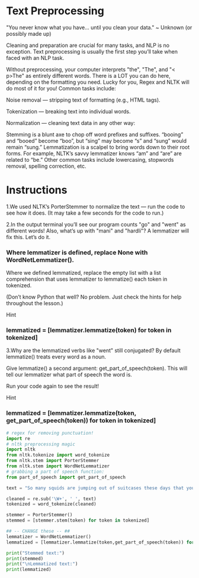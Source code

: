 # Text Preprocessing
"You never know what you have... until you clean your data."
~ Unknown (or possibly made up)

Cleaning and preparation are crucial for many tasks, and NLP is no exception. Text preprocessing is usually the first step you’ll take when faced with an NLP task.

Without preprocessing, your computer interprets "the", "The", and "< p>The" as entirely different words. There is a LOT you can do here, depending on the formatting you need. Lucky for you, Regex and NLTK will do most of it for you! Common tasks include:

Noise removal — stripping text of formatting (e.g., HTML tags).

Tokenization — breaking text into individual words.

Normalization — cleaning text data in any other way:

Stemming is a blunt axe to chop off word prefixes and suffixes. “booing” and “booed” become “boo”, but “sing” may become “s” and “sung” would remain “sung.”
Lemmatization is a scalpel to bring words down to their root forms. For example, NLTK’s savvy lemmatizer knows “am” and “are” are related to “be.”
Other common tasks include lowercasing, stopwords removal, spelling correction, etc.



# Instructions

1.We used NLTK’s PorterStemmer to normalize the text — run the code to see how it does. (It may take a few seconds for the code to run.)

2.In the output terminal you’ll see our program counts "go" and "went" as different words! Also, what’s up with "mani" and "hardli"? A lemmatizer will fix this. Let’s do it.

### Where lemmatizer is defined, replace None with WordNetLemmatizer().

Where we defined lemmatized, replace the empty list with a list comprehension that uses lemmatizer to lemmatize() each token in tokenized.

(Don’t know Python that well? No problem. Just check the hints for help throughout the lesson.)


Hint
### lemmatized = [lemmatizer.lemmatize(token) for token in tokenized]

3.Why are the lemmatized verbs like "went" still conjugated? By default lemmatize() treats every word as a noun.

Give lemmatize() a second argument: get_part_of_speech(token). This will tell our lemmatizer what part of speech the word is.

Run your code again to see the result!


Hint
### lemmatized = [lemmatizer.lemmatize(token, get_part_of_speech(token)) for token in tokenized]

```python
# regex for removing punctuation!
import re
# nltk preprocessing magic
import nltk
from nltk.tokenize import word_tokenize
from nltk.stem import PorterStemmer
from nltk.stem import WordNetLemmatizer
# grabbing a part of speech function:
from part_of_speech import get_part_of_speech

text = "So many squids are jumping out of suitcases these days that you can barely go anywhere without seeing one burst forth from a tightly packed valise. I went to the dentist the other day, and sure enough I saw an angry one jump out of my dentist's bag within minutes of arriving. She hardly even noticed."

cleaned = re.sub('\W+', ' ', text)
tokenized = word_tokenize(cleaned)

stemmer = PorterStemmer()
stemmed = [stemmer.stem(token) for token in tokenized]

## -- CHANGE these -- ##
lemmatizer = WordNetLemmatizer()
lemmatized = [lemmatizer.lemmatize(token,get_part_of_speech(token)) for token in tokenized]

print("Stemmed text:")
print(stemmed)
print("\nLemmatized text:")
print(lemmatized)
